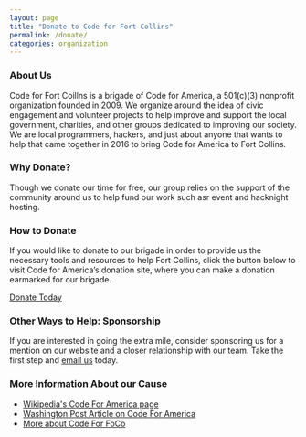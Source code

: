 ```yaml
---
layout: page
title: "Donate to Code for Fort Collins"
permalink: /donate/
categories: organization
---
```


### About Us
Code for Fort Coillns is a brigade of Code for America, a 501(c)(3) nonprofit organization founded in 2009. We organize around the idea of civic engagement and volunteer projects to help improve and support the local government, charities, and other groups dedicated to improving our society. We are local programmers, hackers, and just about anyone that wants to help that came together in 2016 to bring Code for America to Fort Collins.

### Why Donate?
Though we donate our time for free, our group relies on the support of the community around us to help fund our work such asr event and hacknight hosting.

### How to Donate
If you would like to donate to our brigade in order to provide us the necessary tools and resources to help Fort Collins, click the button below to visit Code for America’s donation site, where you can make a donation earmarked for our brigade. 

<a href="https://secure.codeforamerica.org/page/contribute/donate-to-a-brigade-today?brigade=Code%20for%20Fort%20Collins" class="btn btn-lg btn--call-to-action">Donate Today</a>

### Other Ways to Help: Sponsorship
If you are interested in going the extra mile, consider sponsoring us for a mention on our website and a closer relationship with our team. Take the first step and 
<a href="mailto:sponsors@codeforfoco.org">email us</a> today.

### More Information About our Cause
- <a href="https://en.wikipedia.org/wiki/Code_for_America">Wikipedia's Code For America page</a>
- <a href="https://www.washingtonpost.com/national/on-innovations/code-for-america-an-elegant-solution-for-government-it-problems/2011/12/16/gIQAXrIu2O_story.html">Washington Post Article on Code For America</a>
- <a href="https://www.codeforamerica.org/about-us">More about Code For FoCo</a>
